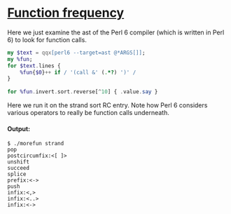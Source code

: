 [1]: https://rosettacode.org/wiki/Function_frequency

# [Function frequency][1]

Here we just examine the ast of the Perl 6 compiler (which is written in Perl 6) to look for function calls.

```raku
my $text = qqx[perl6 --target=ast @*ARGS[]];
my %fun;
for $text.lines {
    %fun{$0}++ if / '(call &' (.*?) ')' /
}
 
for %fun.invert.sort.reverse[^10] { .value.say }
```


Here we run it on the strand sort RC entry. Note how Perl 6 considers various operators to really be function calls underneath.


#### Output:
```
$ ./morefun strand
pop
postcircumfix:<[ ]>
unshift
succeed
splice
prefix:<->
push
infix:<,>
infix:<..>
infix:<->
```